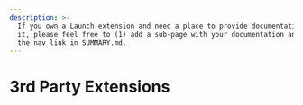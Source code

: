 ```yaml
---
description: >-
  If you own a Launch extension and need a place to provide documentation for
  it, please feel free to (1) add a sub-page with your documentation and (2) add
  the nav link in SUMMARY.md.
---
```


# 3rd Party Extensions

